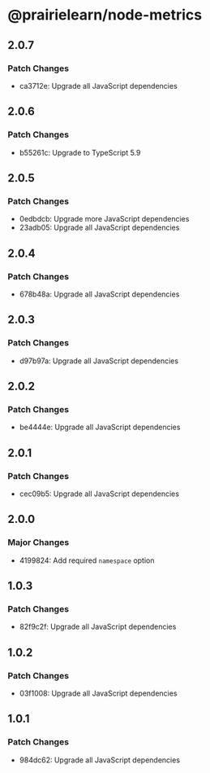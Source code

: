 # @prairielearn/node-metrics

## 2.0.7

### Patch Changes

- ca3712e: Upgrade all JavaScript dependencies

## 2.0.6

### Patch Changes

- b55261c: Upgrade to TypeScript 5.9

## 2.0.5

### Patch Changes

- 0edbdcb: Upgrade more JavaScript dependencies
- 23adb05: Upgrade all JavaScript dependencies

## 2.0.4

### Patch Changes

- 678b48a: Upgrade all JavaScript dependencies

## 2.0.3

### Patch Changes

- d97b97a: Upgrade all JavaScript dependencies

## 2.0.2

### Patch Changes

- be4444e: Upgrade all JavaScript dependencies

## 2.0.1

### Patch Changes

- cec09b5: Upgrade all JavaScript dependencies

## 2.0.0

### Major Changes

- 4199824: Add required `namespace` option

## 1.0.3

### Patch Changes

- 82f9c2f: Upgrade all JavaScript dependencies

## 1.0.2

### Patch Changes

- 03f1008: Upgrade all JavaScript dependencies

## 1.0.1

### Patch Changes

- 984dc62: Upgrade all JavaScript dependencies

